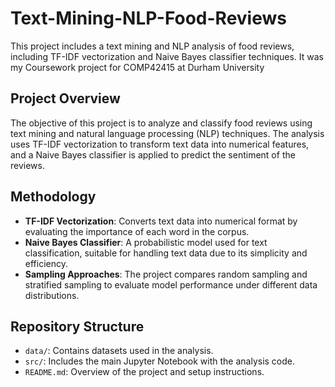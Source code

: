 # Text-Mining-NLP-Food-Reviews
This project includes a text mining and NLP analysis of food reviews, including TF-IDF vectorization and Naive Bayes classifier techniques. 
It was my Coursework project for COMP42415 at Durham University

## Project Overview

The objective of this project is to analyze and classify food reviews using text mining and natural language processing (NLP) techniques. The analysis uses TF-IDF vectorization to transform text data into numerical features, and a Naive Bayes classifier is applied to predict the sentiment of the reviews.

## Methodology

- **TF-IDF Vectorization**: Converts text data into numerical format by evaluating the importance of each word in the corpus.
- **Naive Bayes Classifier**: A probabilistic model used for text classification, suitable for handling text data due to its simplicity and efficiency.
- **Sampling Approaches**: The project compares random sampling and stratified sampling to evaluate model performance under different data distributions.

## Repository Structure

- `data/`: Contains datasets used in the analysis.
- `src/`: Includes the main Jupyter Notebook with the analysis code.
- `README.md`: Overview of the project and setup instructions.
